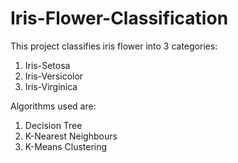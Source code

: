 # Iris-Flower-Classification
This project classifies iris flower into 3 categories:
1. Iris-Setosa
2. Iris-Versicolor
3. Iris-Virginica

Algorithms used are:
1. Decision Tree
2. K-Nearest Neighbours
3. K-Means Clustering
